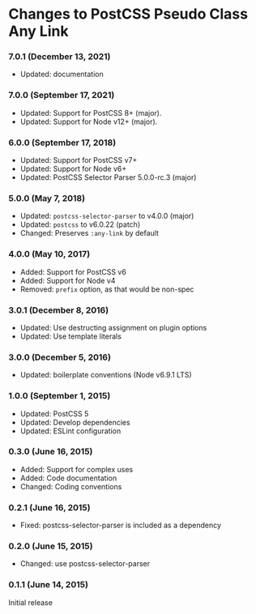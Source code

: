 # Changes to PostCSS Pseudo Class Any Link

### 7.0.1 (December 13, 2021)

- Updated: documentation

### 7.0.0 (September 17, 2021)

- Updated: Support for PostCSS 8+ (major).
- Updated: Support for Node v12+ (major).

### 6.0.0 (September 17, 2018)

- Updated: Support for PostCSS v7+
- Updated: Support for Node v6+
- Updated: PostCSS Selector Parser 5.0.0-rc.3 (major)

### 5.0.0 (May 7, 2018)

- Updated: `postcss-selector-parser` to v4.0.0 (major)
- Updated: `postcss` to v6.0.22 (patch)
- Changed: Preserves `:any-link` by default

### 4.0.0 (May 10, 2017)

- Added: Support for PostCSS v6
- Added: Support for Node v4
- Removed: `prefix` option, as that would be non-spec

### 3.0.1 (December 8, 2016)

- Updated: Use destructing assignment on plugin options
- Updated: Use template literals

### 3.0.0 (December 5, 2016)

- Updated: boilerplate conventions (Node v6.9.1 LTS)

### 1.0.0 (September 1, 2015)

- Updated: PostCSS 5
- Updated: Develop dependencies
- Updated: ESLint configuration

### 0.3.0 (June 16, 2015)

- Added: Support for complex uses
- Added: Code documentation
- Changed: Coding conventions

### 0.2.1 (June 16, 2015)

- Fixed: postcss-selector-parser is included as a dependency

### 0.2.0 (June 15, 2015)

- Changed: use postcss-selector-parser

### 0.1.1 (June 14, 2015)

Initial release
